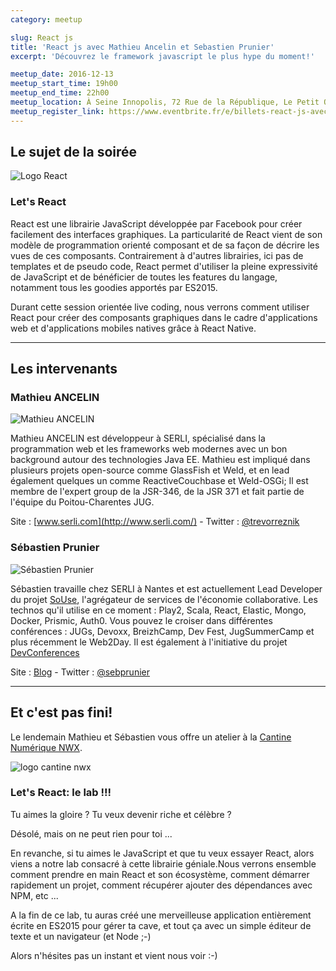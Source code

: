 ```yaml
---
category: meetup

slug: React js
title: 'React js avec Mathieu Ancelin et Sebastien Prunier'
excerpt: 'Découvrez le framework javascript le plus hype du moment!'

meetup_date: 2016-12-13
meetup_start_time: 19h00
meetup_end_time: 22h00
meetup_location: À Seine Innopolis, 72 Rue de la République, Le Petit Quevilly
meetup_register_link: https://www.eventbrite.fr/e/billets-react-js-avec-mathieu-ancelin-et-sebastien-prunier-29197754269
---
```


## Le sujet de la soirée

![Logo React](/images/meetups/React.png)

### Let's React

React est une librairie JavaScript développée par Facebook pour créer facilement des interfaces graphiques. La particularité de React vient de son modèle de programmation orienté composant et de sa façon de décrire les vues de ces composants. Contrairement à d'autres librairies, ici pas de templates et de pseudo code, React permet d'utiliser la pleine expressivité de JavaScript et de bénéficier de toutes les features du langage, notamment tous les goodies apportés par ES2015.

Durant cette session orientée live coding, nous verrons comment utiliser React pour créer des composants graphiques dans le cadre d'applications web et d'applications mobiles natives grâce à React Native.

---

## Les intervenants

### Mathieu ANCELIN

![Mathieu ANCELIN](https://www.gravatar.com/avatar/79dc5d13bab6d382ae346ecbb0b9876a)

Mathieu ANCELIN est développeur à SERLI, spécialisé dans la programmation web et les frameworks web modernes avec un bon background autour des technologies Java EE. Mathieu est impliqué dans plusieurs projets open-source comme GlassFish et Weld, et en lead également quelques un comme ReactiveCouchbase et Weld-OSGi; Il est membre de l'expert group de la JSR-346, de la JSR 371 et fait partie de l'équipe du Poitou-Charentes JUG.

Site : [www.serli.com](http://www.serli.com/) - Twitter : [@trevorreznik](https://twitter.com/trevorreznik)

### Sébastien Prunier

![Sébastien Prunier](https://www.gravatar.com/avatar/9ec96799dd90029b4f1caf6d1475c1bb)

Sébastien travaille chez SERLI à Nantes et est actuellement Lead Developer du projet [SoUse](www.souse.fr), l'agrégateur de services de l'économie collaborative. Les technos qu'il utilise en ce moment : Play2, Scala, React, Elastic, Mongo, Docker, Prismic, Auth0. Vous pouvez le croiser dans différentes conférences : JUGs, Devoxx, BreizhCamp, Dev Fest, JugSummerCamp et plus récemment le Web2Day. Il est également à l'initiative du projet [DevConferences](http://www.devconferences.org)

Site : [Blog](http://blog.sebprunier.com) - Twitter : [@sebprunier](https://twitter.com/sebprunier)

---

## Et c'est pas fini!

Le lendemain Mathieu et Sébastien vous offre un atelier à la [Cantine Numérique NWX](http://cantine.nwx.fr/).

![logo cantine nwx](/images/legacy/cantinenwx.png)

### Let's React: le lab !!!

Tu aimes la gloire ? Tu veux devenir riche et célèbre ?

Désolé, mais on ne peut rien pour toi ...

En revanche, si tu aimes le JavaScript et que tu veux essayer React, alors viens a notre lab consacré à cette librairie géniale.Nous verrons ensemble comment prendre en main React et son écosystème, comment démarrer rapidement un projet, comment récupérer ajouter des dépendances avec NPM, etc ...

A la fin de ce lab, tu auras créé une merveilleuse application entièrement écrite en ES2015 pour gérer ta cave, et tout ça avec un simple éditeur de texte et un navigateur (et Node ;-)

Alors n'hésites pas un instant et vient nous voir :-)
